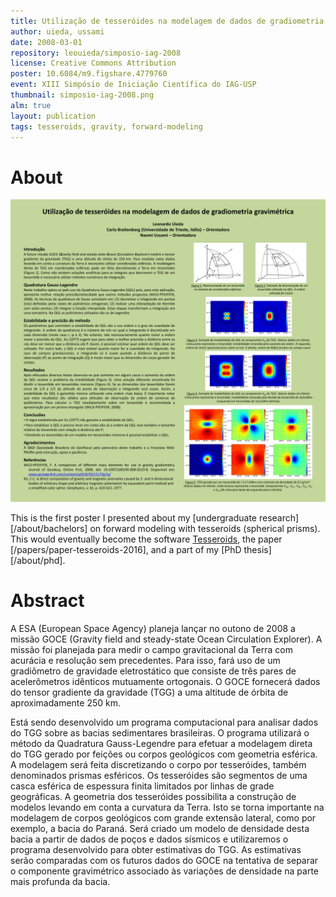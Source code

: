 ```yaml
---
title: Utilização de tesseróides na modelagem de dados de gradiometria gravimétrica
author: uieda, ussami
date: 2008-03-01
repository: leouieda/simposio-iag-2008
license: Creative Commons Attribution
poster: 10.6084/m9.figshare.4779760
event: XIII Simpósio de Iniciação Científica do IAG-USP
thumbnail: simposio-iag-2008.png
alm: true
layout: publication
tags: tesseroids, gravity, forward-modeling
---
```


# About

![The poster](/images/poster-simposio-iag-2008.jpg)

This is the first poster I presented about my [undergraduate
research][/about/bachelors] on forward modeling with tesseroids (spherical
prisms). This would eventually become the software
[Tesseroids](http://www.tesseroids.org), the paper [/papers/paper-tesseroids-2016],
and a part of my [PhD thesis][/about/phd].


# Abstract

A ESA (European Space Agency) planeja lançar no outono de 2008 a missão GOCE
(Gravity field and steady-state Ocean Circulation Explorer). A missão foi
planejada para medir o campo gravitacional da Terra com acurácia e resolução
sem precedentes. Para isso, fará uso de um gradiômetro de gravidade
eletrostático que consiste de três pares de acelerômetros idênticos mutuamente
ortogonais. O GOCE fornecerá dados do tensor gradiente da gravidade (TGG) a uma
altitude de órbita de aproximadamente 250 km.

Está sendo desenvolvido um programa computacional para analisar dados do TGG
sobre as bacias sedimentares brasileiras. O programa utilizará o método da
Quadratura Gauss-Legendre para efetuar a modelagem direta do TGG gerado por
feições ou corpos geológicos com geometria esférica. A modelagem será feita
discretizando o corpo por tesseróides, também denominados prismas esféricos. Os
tesseróides são segmentos de uma casca esférica de espessura finita limitados
por linhas de grade geográficas. A geometria dos tesseróides possibilita a
construção de modelos levando em conta a curvatura da Terra. Isto se torna
importante na modelagem de corpos geológicos com grande extensão lateral, como
por exemplo, a bacia do Paraná. Será criado um modelo de densidade desta bacia
a partir de dados de poços e dados sísmicos e utilizaremos o programa
desenvolvido para obter estimativas do TGG. As estimativas serão comparadas com
os futuros dados do GOCE na tentativa de separar o componente gravimétrico
associado às variações de densidade na parte mais profunda da bacia.
